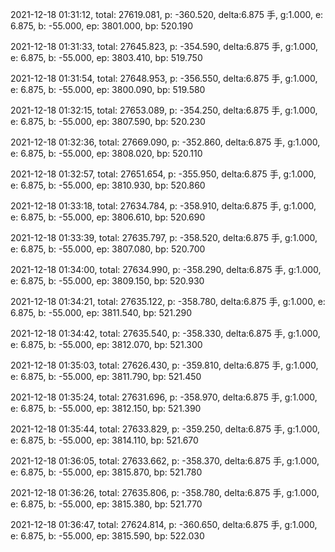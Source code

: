 2021-12-18 01:31:12, total: 27619.081, p: -360.520, delta:6.875 手, g:1.000, e: 6.875, b: -55.000, ep: 3801.000, bp: 520.190

2021-12-18 01:31:33, total: 27645.823, p: -354.590, delta:6.875 手, g:1.000, e: 6.875, b: -55.000, ep: 3803.410, bp: 519.750

2021-12-18 01:31:54, total: 27648.953, p: -356.550, delta:6.875 手, g:1.000, e: 6.875, b: -55.000, ep: 3800.090, bp: 519.580

2021-12-18 01:32:15, total: 27653.089, p: -354.250, delta:6.875 手, g:1.000, e: 6.875, b: -55.000, ep: 3807.590, bp: 520.230

2021-12-18 01:32:36, total: 27669.090, p: -352.860, delta:6.875 手, g:1.000, e: 6.875, b: -55.000, ep: 3808.020, bp: 520.110

2021-12-18 01:32:57, total: 27651.654, p: -355.950, delta:6.875 手, g:1.000, e: 6.875, b: -55.000, ep: 3810.930, bp: 520.860

2021-12-18 01:33:18, total: 27634.784, p: -358.910, delta:6.875 手, g:1.000, e: 6.875, b: -55.000, ep: 3806.610, bp: 520.690

2021-12-18 01:33:39, total: 27635.797, p: -358.520, delta:6.875 手, g:1.000, e: 6.875, b: -55.000, ep: 3807.080, bp: 520.700

2021-12-18 01:34:00, total: 27634.990, p: -358.290, delta:6.875 手, g:1.000, e: 6.875, b: -55.000, ep: 3809.150, bp: 520.930

2021-12-18 01:34:21, total: 27635.122, p: -358.780, delta:6.875 手, g:1.000, e: 6.875, b: -55.000, ep: 3811.540, bp: 521.290

2021-12-18 01:34:42, total: 27635.540, p: -358.330, delta:6.875 手, g:1.000, e: 6.875, b: -55.000, ep: 3812.070, bp: 521.300

2021-12-18 01:35:03, total: 27626.430, p: -359.810, delta:6.875 手, g:1.000, e: 6.875, b: -55.000, ep: 3811.790, bp: 521.450

2021-12-18 01:35:24, total: 27631.696, p: -358.970, delta:6.875 手, g:1.000, e: 6.875, b: -55.000, ep: 3812.150, bp: 521.390

2021-12-18 01:35:44, total: 27633.829, p: -359.250, delta:6.875 手, g:1.000, e: 6.875, b: -55.000, ep: 3814.110, bp: 521.670

2021-12-18 01:36:05, total: 27633.662, p: -358.370, delta:6.875 手, g:1.000, e: 6.875, b: -55.000, ep: 3815.870, bp: 521.780

2021-12-18 01:36:26, total: 27635.806, p: -358.780, delta:6.875 手, g:1.000, e: 6.875, b: -55.000, ep: 3815.380, bp: 521.770

2021-12-18 01:36:47, total: 27624.814, p: -360.650, delta:6.875 手, g:1.000, e: 6.875, b: -55.000, ep: 3815.590, bp: 522.030